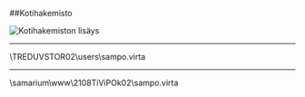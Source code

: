  ##Kotihakemisto

![Kotihakemiston lisäys](C:\Users\sampo.virta\Pictures\sieppaa.PNG)


---


\\TREDUVSTOR02\users\sampo.virta

---


\\samarium\www\2108TiViPOk02\\sampo.virta
